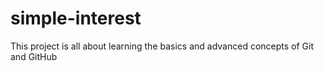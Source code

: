 # simple-interest

This project is all about learning the basics and advanced concepts of Git and GitHub
